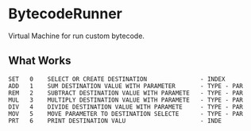BytecodeRunner
==============

Virtual Machine for run custom bytecode.

What Works
----------
    SET   0    SELECT OR CREATE DESTINATION               - INDEX
    ADD   1    SUM DESTINATION VALUE WITH PARAMETER       - TYPE - PAR
    REM   2    SUBTRACT DESTINATION VALUE WITH PARAMETE   - TYPE - PAR
    MUL   3    MULTIPLY DESTINATION VALUE WITH PARAMETE   - TYPE - PAR
    DIV   4    DIVIDE DESTINATION VALUE WITH PARAMETE     - TYPE - PAR
    MOV   5    MOVE PARAMETER TO DESTINATION SELECTE      - TYPE - PAR
    PRT   6    PRINT DESTINATION VALU                     - INDE

